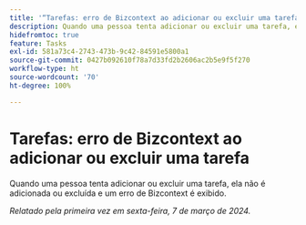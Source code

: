 ```yaml
---
title: '“Tarefas: erro de Bizcontext ao adicionar ou excluir uma tarefa”'
description: Quando uma pessoa tenta adicionar ou excluir uma tarefa, ela não é adicionada ou excluída e um erro de Bizcontext é exibido.
hidefromtoc: true
feature: Tasks
exl-id: 581a73c4-2743-473b-9c42-84591e5800a1
source-git-commit: 0427b092610f78a7d33fd2b2606ac2b5e9f5f270
workflow-type: ht
source-wordcount: '70'
ht-degree: 100%

---
```


# Tarefas: erro de Bizcontext ao adicionar ou excluir uma tarefa

Quando uma pessoa tenta adicionar ou excluir uma tarefa, ela não é adicionada ou excluída e um erro de Bizcontext é exibido.

_Relatado pela primeira vez em sexta-feira, 7 de março de 2024._
